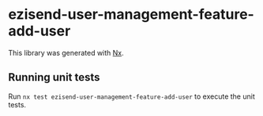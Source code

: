 # ezisend-user-management-feature-add-user

This library was generated with [Nx](https://nx.dev).

## Running unit tests

Run `nx test ezisend-user-management-feature-add-user` to execute the unit tests.
